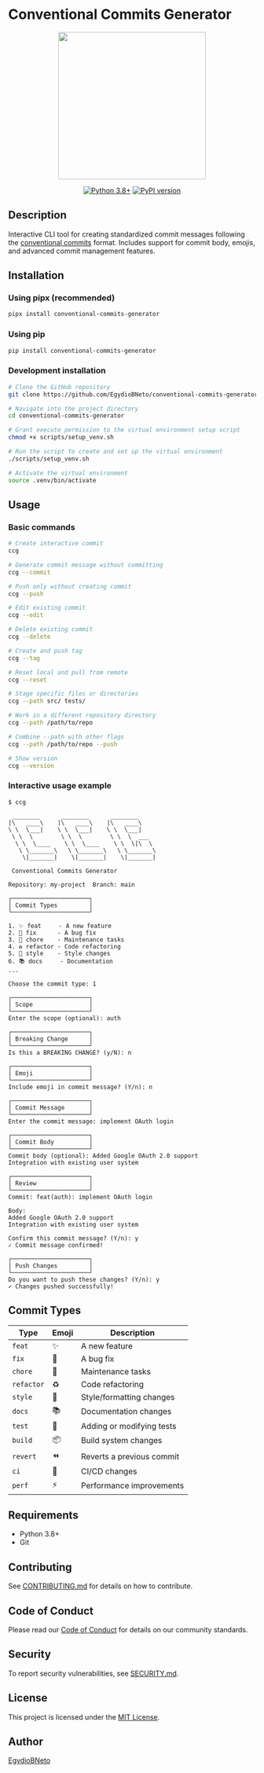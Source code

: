 # Conventional Commits Generator

<div align="center">
<img src="https://github.com/EgydioBNeto/conventional-commits-generator/assets/84047984/53f38934-16bb-40f6-aff7-a5800c4bd706" width="300px"/>

[![Python 3.8+](https://img.shields.io/badge/python-3.8+-blue.svg)](https://www.python.org/downloads/)
[![PyPI version](https://badge.fury.io/py/conventional-commits-generator.svg)](https://badge.fury.io/py/conventional-commits-generator)

</div>

## Description

Interactive CLI tool for creating standardized commit messages following the [conventional commits](https://www.conventionalcommits.org/) format. Includes support for commit body, emojis, and advanced commit management features.

## Installation

### Using pipx (recommended)

```bash
pipx install conventional-commits-generator
```

### Using pip

```bash
pip install conventional-commits-generator
```

### Development installation

```bash
# Clone the GitHub repository
git clone https://github.com/EgydioBNeto/conventional-commits-generator.git

# Navigate into the project directory
cd conventional-commits-generator

# Grant execute permission to the virtual environment setup script
chmod +x scripts/setup_venv.sh

# Run the script to create and set up the virtual environment
./scripts/setup_venv.sh

# Activate the virtual environment
source .venv/bin/activate
```

## Usage

### Basic commands

```bash
# Create interactive commit
ccg

# Generate commit message without committing
ccg --commit

# Push only without creating commit
ccg --push

# Edit existing commit
ccg --edit

# Delete existing commit
ccg --delete

# Create and push tag
ccg --tag

# Reset local and pull from remote
ccg --reset

# Stage specific files or directories
ccg --path src/ tests/

# Work in a different repository directory
ccg --path /path/to/repo

# Combine --path with other flags
ccg --path /path/to/repo --push

# Show version
ccg --version
```

### Interactive usage example

```
$ ccg

 ________      ________      ________
|\   ____\    |\   ____\    |\   ____\
\ \  \___|    \ \  \___|    \ \  \___|
 \ \  \        \ \  \        \ \  \  ___
  \ \  \____    \ \  \____    \ \  \|\  \
   \ \_______\   \ \_______\   \ \_______\
    \|_______|    \|_______|    \|_______|

 Conventional Commits Generator

Repository: my-project  Branch: main

┌──────────────────────┐
│ Commit Types         │
└──────────────────────┘

1. ✨ feat     - A new feature
2. 🐛 fix      - A bug fix
3. 🔧 chore    - Maintenance tasks
4. ♻️ refactor - Code refactoring
5. 💄 style    - Style changes
6. 📚 docs     - Documentation
...

Choose the commit type: 1

┌──────────────────────┐
│ Scope                │
└──────────────────────┘
Enter the scope (optional): auth

┌──────────────────────┐
│ Breaking Change      │
└──────────────────────┘
Is this a BREAKING CHANGE? (y/N): n

┌──────────────────────┐
│ Emoji                │
└──────────────────────┘
Include emoji in commit message? (Y/n): n

┌──────────────────────┐
│ Commit Message       │
└──────────────────────┘
Enter the commit message: implement OAuth login

┌──────────────────────┐
│ Commit Body          │
└──────────────────────┘
Commit body (optional): Added Google OAuth 2.0 support
Integration with existing user system

┌──────────────────────┐
│ Review               │
└──────────────────────┘
Commit: feat(auth): implement OAuth login

Body:
Added Google OAuth 2.0 support
Integration with existing user system

Confirm this commit message? (Y/n): y
✓ Commit message confirmed!

┌──────────────────────┐
│ Push Changes         │
└──────────────────────┘
Do you want to push these changes? (Y/n): y
✓ Changes pushed successfully!
```

## Commit Types

| Type       | Emoji | Description               |
| ---------- | ----- | ------------------------- |
| `feat`     | ✨    | A new feature             |
| `fix`      | 🐛    | A bug fix                 |
| `chore`    | 🔧    | Maintenance tasks         |
| `refactor` | ♻️    | Code refactoring          |
| `style`    | 💄    | Style/formatting changes  |
| `docs`     | 📚    | Documentation changes     |
| `test`     | 🧪    | Adding or modifying tests |
| `build`    | 📦    | Build system changes      |
| `revert`   | ⏪    | Reverts a previous commit |
| `ci`       | 👷    | CI/CD changes             |
| `perf`     | ⚡    | Performance improvements  |

## Requirements

- Python 3.8+
- Git

## Contributing

See [CONTRIBUTING.md](.github/CONTRIBUTING.md) for details on how to contribute.

## Code of Conduct

Please read our [Code of Conduct](.github/CODE_OF_CONDUCT.md) for details on our community standards.

## Security

To report security vulnerabilities, see [SECURITY.md](.github/SECURITY.md).

## License

This project is licensed under the [MIT License](LICENSE).

## Author

[EgydioBNeto](https://github.com/EgydioBNeto)
